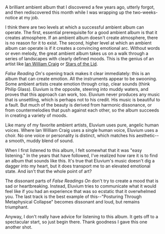 A brilliant ambient album that I discovered a few years ago, utterly forgot, and then rediscovered this month while I was wrapping up the two-weeks-notice at my job.

I think there are two levels at which a successful ambient album can operate. The first, essential prerequisite for a good ambient album is that it creates atmosphere. If an ambient album doesn't create atmosphere, there is no reason for it to exist. The second, higher level at which an ambient album can operate is if it creates a convincing emotional arc. Without words or even melody, the great ambient album takes us on a walk through a series of landscapes with clearly defined moods. This is the genius of an artist like [Ian William Craig](https://paulcarroll.site/music/search?search_term=Ian%20William%20Craig) or [Stars of the Lid](https://paulcarroll.site/music/search?search_term=Stars%20of%20the%20Lid). 

*False Reading On*'s opening track makes it clear immediately: this is an album that can create emotion. All the instruments appear to be swooning. Some ambient artists create emotion through crisp, clear sounds (think Philip Glass). Eluvium is the opposite, steering into muddy waters, and proves that this approach can work, too. Eluvium never produces any music that is unsettling, which is perhaps not to his credit. His music is beautiful to a fault. But much of the beauty is derived from harmonic dissonance, or from countermelodies that push against each other, so the album succeeds in creating a variety of moods.

Like many of my favorite ambient artists, Eluvium uses pure, angelic human voices. Where Ian William Craig uses a single human voice, Eluvium uses a choir. No one voice or personality is distinct, which matches his aesthetic--a smooth, muddy blend of sound.

When I first listened to this album, I felt somewhat that it was "easy listening." In the years that have followed, I've realized how rare it is to find an album that sounds like this. It's true that Eluvium's music doesn't dig a dagger into my heart, but it does transport me to an elevated emotional state. And isn't that the whole point of art?

The dissonant parts of *False Readings On* don't try to create a mood that is sad or heartbreaking. Instead, Eluvium tries to communicate what it would feel like if you had an experience that was so ecstatic that it overwhelmed you. The last track is the best example of this--"Posturing Through Metaphysical Collapse" becomes dissonant and loud, but remains triumphant.

Anyway, I don't really have advice for listening to this album. It gets off to a spectacular start, so just begin there. Thank goodness I gave this one another shot.
